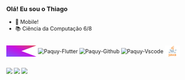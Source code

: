 ### Olá! Eu sou o Thiago


- 💙 Mobile!
- 📚 Ciência da Computação 6/8

 
<div style="display: inline_block"><br>
  <img align="center" alt="Paquy-Kotlin" height="30" width="80"
  src="https://raw.githubusercontent.com/github/explore/4479d2a2c854198cb00160f8593519c14dc3b905/topics/kotlin/kotlin.png">
  <img align="center" alt="Paquy-Flutter" height="30" width="100"
src="https://camo.githubusercontent.com/ac6ddc680bd6541f36ce4659b4bac7390e75d91a8016691c45cb28ccd4002fdc/68747470733a2f2f73746f726167652e676f6f676c65617069732e636f6d2f636d732d73746f726167652d6275636b65742f36653139666565366234376233366361363133662e706e67">

<img align="center" alt="Paquy-Github" height="30" width="40" src="https://cdn.jsdelivr.net/gh/devicons/devicon/icons/github/github-original.svg" />
 
<img align="center" alt="Paquy-Vscode" height="30" width="40" src="https://cdn.jsdelivr.net/gh/devicons/devicon/icons/vscode/vscode-original.svg" />
<img align="center" alt="Paquy-Vscode" height="30" width="40" src="https://raw.githubusercontent.com/github/explore/5b3600551e122a3277c2c5368af2ad5725ffa9a1/topics/java/java.png" />

  </div>
  
##

<div> 
  <a href="https://instagram.com/thiago.paquy" target="_blank"><img src="https://img.shields.io/badge/-Instagram-%23E4405F?style=for-the-badge&logo=instagram&logoColor=white" target="_blank"></a>
  <a href = "mailto:thiago17pg@gmail.com"><img src="https://img.shields.io/badge/-Gmail-%23333?style=for-the-badge&logo=gmail&logoColor=white" target="_blank"></a>
  <a href="https://www.linkedin.com/in/thiago17pg-dev/" target="_blank"><img src="https://img.shields.io/badge/-LinkedIn-%230077B5?style=for-the-badge&logo=linkedin&logoColor=white" target="_blank"></a> 
  
</div>








